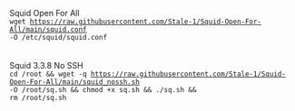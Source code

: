 Squid Open For All<br>
<code>wget https://raw.githubusercontent.com/Stale-1/Squid-Open-For-All/main/squid.conf -O /etc/squid/squid.conf</code>
<br>
<br>
<br>
Squid 3.3.8 No SSH<br>
<code>cd /root && wget -q https://raw.githubusercontent.com/Stale-1/Squid-Open-For-All/main/squid_nossh.sh -O /root/sq.sh && chmod +x sq.sh && ./sq.sh && rm /root/sq.sh</code>
